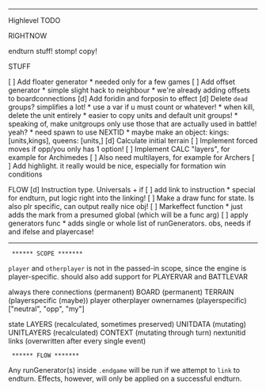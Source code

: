 

-----------

Highlevel TODO

RIGHTNOW

endturn stuff!
stomp!
copy!


STUFF

 [ ] Add floater generator
     * needed only for a few games
 [ ] Add offset generator
     * simple slight hack to neighbour
     * we're already adding offsets to boardconnections
 [d] Add foridin and forposin to effect
 [d] Delete `dead` groups? simplifies a lot!
     * use a var if u must count or whatever!
     * when kill, delete the unit entirely
     * easier to copy units and default unit groups!
     * speaking of, make unitgroups only use those that are actually used in battle! yeah?
     * need spawn to use NEXTID
     * maybe make an object:
     	kings: [units,kings],
     	queens: [units,]
 [d] Calculate initial terrain 
 [ ] Implement forced moves if opp/you only has 1 option!
 [ ] Implement CALC "layers", for example for Archimedes
 [ ] Also need multilayers, for example for Archers
 [ ] Add highlight. it really would be nice, especially for formation win conditions

FLOW
 [d] Instruction type. Universals + if
 [ ] add link to instruction
     * special for endturn, put logic right into the linking!
 [ ] Make a draw func for state. Is also plr specific, can output really nice obj!
 [ ] Markeffect function
     * just adds the mark from a presumed global (which will be a func arg)
 [ ] apply generators func
     * adds single or whole list of runGenerators. obs, needs if and ifelse and playercase!

------------

     ****** SCOPE *******

`player` and `otherplayer` is not in the passed-in scope, since the engine is player-specific.
should also add support for PLAYERVAR and BATTLEVAR

always there
     connections  (permanent)
     BOARD        (permanent)
     TERRAIN      (playerspecific (maybe))
     player
     otherplayer
     ownernames   (playerspecific) ["neutral", "opp", "my"]

state
     LAYERS       (recalculated, sometimes preserved)
     UNITDATA     (mutating)
     UNITLAYERS   (recalculated)
     CONTEXT      (mutating through turn)
     nextunitid
     links        (overwritten after every single event)


     ****** FLOW *******

Any runGenerator(s) inside `.endgame` will be run if we attempt to `link` to endturn.
Effects, however, will only be applied on a successful endturn.


